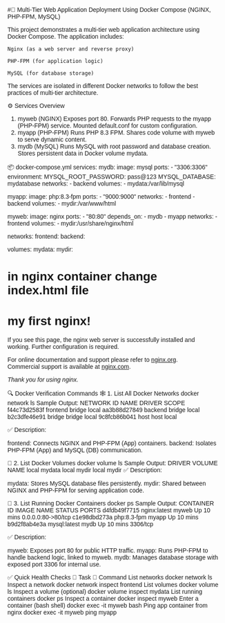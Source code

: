 #🚀 Multi-Tier Web Application Deployment Using Docker Compose (NGINX, PHP-FPM, MySQL)

This project demonstrates a multi-tier web application architecture using Docker Compose. The application includes:

    Nginx (as a web server and reverse proxy)
    
    PHP-FPM (for application logic)
    
    MySQL (for database storage)
    
The services are isolated in different Docker networks to follow the best practices of multi-tier architecture.


⚙️ Services Overview
1. myweb (NGINX)
  Exposes port 80.
  Forwards PHP requests to the myapp (PHP-FPM) service.
  Mounted default.conf for custom configuration.
2. myapp (PHP-FPM)
  Runs PHP 8.3 FPM.
  Shares code volume with myweb to serve dynamic content.
3. mydb (MySQL)
  Runs MySQL with root password and database creation.
  Stores persistent data in Docker volume mydata.

📦 docker-compose.yml
    services:
  mydb:
    image: mysql
    ports:
      - "3306:3306"
    environment:
      MYSQL_ROOT_PASSWORD: pass@123
      MYSQL_DATABASE: mydatabase
    networks:
      - backend
    volumes:
      - mydata:/var/lib/mysql

  myapp:
    image: php:8.3-fpm
    ports:
      - "9000:9000"
    networks:
      - frontend
      - backend
    volumes:
      - mydir:/var/www/html

  myweb:
    image: nginx
    ports:
      - "80:80"
    depends_on:
      - mydb
      - myapp
    networks:
      - frontend
    volumes:
      - mydir:/usr/share/nginx/html


networks:
  frontend:
  backend:

volumes:
  mydata:
  mydir:


# in nginx container change index.html file 
<!DOCTYPE html>
<html>
<head>
<title>Welcome to nginx!</title>
<style>
html { color-scheme: light dark; }
body { width: 35em; margin: 0 auto;
font-family: Tahoma, Verdana, Arial, sans-serif; }
</style>
</head>
<body>
<h1>my first nginx!</h1>
<p>If you see this page, the nginx web server is successfully installed and
working. Further configuration is required.</p>

<p>For online documentation and support please refer to
<a href="http://nginx.org/">nginx.org</a>.<br/>
Commercial support is available at
<a href="http://nginx.com/">nginx.com</a>.</p>

<p><em>Thank you for using nginx.</em></p>
</body>
</html>


🔍 Docker Verification Commands
🕸️ 1. List All Docker Networks
      docker network ls
        Sample Output:
          NETWORK ID     NAME         DRIVER    SCOPE
f44c73d2583f   frontend     bridge    local
aa3b88d27849   backend      bridge    local
b2c3dfe46e91   bridge       bridge    local
9c8fcb86b041   host         host      local

✅ Description:

frontend: Connects NGINX and PHP-FPM (App) containers.
backend: Isolates PHP-FPM (App) and MySQL (DB) communication.

💾 2. List Docker Volumes
      docker volume ls
        Sample Output:
          DRIVER    VOLUME NAME
local     mydata
local     mydir
    local     mydir
✅ Description:

mydata: Stores MySQL database files persistently.
mydir: Shared between NGINX and PHP-FPM for serving application code.


🐳 3. List Running Docker Containers
      docker ps
        Sample Output:
          CONTAINER ID   IMAGE            NAME        STATUS        PORTS
d4fdb49f7715   nginx:latest     myweb       Up 10 mins    0.0.0.0:80->80/tcp
c1e98dbd273a   php:8.3-fpm      myapp       Up 10 mins
b9d2f8ab4e3a   mysql:latest     mydb        Up 10 mins    3306/tcp

✅ Description:

myweb: Exposes port 80 for public HTTP traffic.
myapp: Runs PHP-FPM to handle backend logic, linked to myweb.
mydb: Manages database storage with exposed port 3306 for internal use.


✅ Quick Health Checks
🔧 Task	🔗 Command
List networks	docker network ls
Inspect a network	docker network inspect frontend
List volumes	docker volume ls
Inspect a volume (optional)	docker volume inspect mydata
List running containers	docker ps
Inspect a container	docker inspect myweb
Enter a container (bash shell)	docker exec -it myweb bash
Ping app container from nginx	docker exec -it myweb ping myapp
